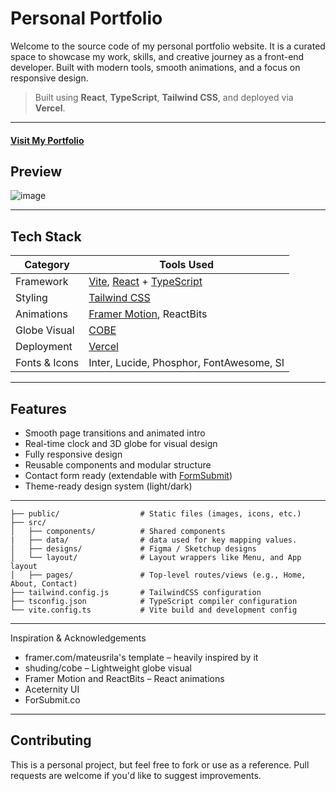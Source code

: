 # Personal Portfolio

Welcome to the source code of my personal portfolio website. It is a curated space to showcase my work, skills, and creative journey as a front-end developer. Built with modern tools, smooth animations, and a focus on responsive design.

> Built using **React**, **TypeScript**, **Tailwind CSS**, and deployed via **Vercel**.

---

#### [Visit My Portfolio](https://ayentipon.vercel.app/)

## Preview
![image](https://github.com/user-attachments/assets/6e9fa502-56a8-4042-8550-3cb88fece35e)

---

## Tech Stack

| Category       | Tools Used                            |
|----------------|----------------------------------------|
| Framework      | [Vite](https://vite.dev/), [React](https://reactjs.org/) + [TypeScript](https://www.typescriptlang.org/) |
| Styling        | [Tailwind CSS](https://tailwindcss.com/) |
| Animations     | [Framer Motion](https://www.framer.com/motion/), ReactBits |
| Globe Visual   | [COBE](https://github.com/shuding/cobe) |
| Deployment     | [Vercel](https://vercel.com/) |
| Fonts & Icons  | Inter, Lucide, Phosphor, FontAwesome, SI |

---

## Features

- Smooth page transitions and animated intro
- Real-time clock and 3D globe for visual design
- Fully responsive design
- Reusable components and modular structure
- Contact form ready (extendable with [FormSubmit](https://formsubmit.co/))
- Theme-ready design system (light/dark)

---

```
├── public/                  # Static files (images, icons, etc.)
├── src/
│   ├── components/          # Shared components
|   ├── data/                # data used for key mapping values.
│   ├── designs/             # Figma / Sketchup designs
│   └── layout/              # Layout wrappers like Menu, and App layout
│   ├── pages/               # Top-level routes/views (e.g., Home, About, Contact)
├── tailwind.config.js       # TailwindCSS configuration
├── tsconfig.json            # TypeScript compiler configuration
└── vite.config.ts           # Vite build and development config
```

---

Inspiration & Acknowledgements

- framer.com/mateusrila's template – heavily inspired by it
- shuding/cobe – Lightweight globe visual
- Framer Motion and ReactBits – React animations
- Aceternity UI
- ForSubmit.co

---

 ## Contributing
This is a personal project, but feel free to fork or use as a reference. Pull requests are welcome if you'd like to suggest improvements.
